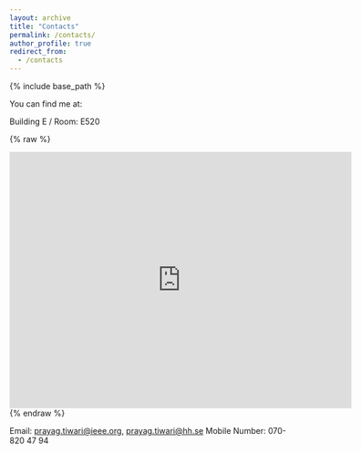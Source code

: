 ```yaml
---
layout: archive
title: "Contacts"
permalink: /contacts/
author_profile: true
redirect_from:
  - /contacts
---
```


{% include base_path %}

You can find me at:

Building E / Room: E520

{% raw %}
<iframe src="https://www.google.com/maps/embed?pb=!1m18!1m12!1m3!1d156763.93483879098!2d{{ 56°39'50.6"N }}!3d{{ 12°52'41.3"E }}!2m3!1f0!2f0!3f0!3m2!1i1024!2i768!4f13.1!3m3!1m2!1s0x0%3A0x0!2zMTPCsDU4JzEyLjYiTiAxMjnCsDU5JzQ1LjkiVw!5e0!3m2!1sen!2sus!4v1614110379288!5m2!1sen!2sus" width="600" height="450" style="border:0;" allowfullscreen="" loading="lazy"></iframe>
{% endraw %}

Email: prayag.tiwari@ieee.org, prayag.tiwari@hh.se
Mobile Number: 070-820 47 94

